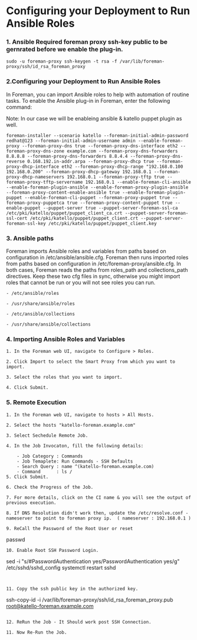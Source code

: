 # Configuring your Deployment to Run Ansible Roles

### 1. Ansible Required foreman proxy ssh-key public to be gernrated before we enable the plug-in.
```
sudo -u foreman-proxy ssh-keygen -t rsa -f /var/lib/foreman-proxy/ssh/id_rsa_foreman_proxy
```

### 2.Configuring your Deployment to Run Ansible Roles 
	   
In Foreman, you can import Ansible roles to help with automation of routine tasks. To enable the Ansible plug-in in Foreman, enter the following command:

Note: In our case we will be enableing ansible & katello puppet plugin as well.  
```
foreman-installer --scenario katello --foreman-initial-admin-password redhat@123 --foreman-initial-admin-username admin --enable-foreman-proxy --foreman-proxy-dns true --foreman-proxy-dns-interface eth2 --foreman-proxy-dns-zone example.com --foreman-proxy-dns-forwarders 8.8.8.8 --foreman-proxy-dns-forwarders 8.8.4.4 --foreman-proxy-dns-reverse 0.168.192.in-addr.arpa --foreman-proxy-dhcp true --foreman-proxy-dhcp-interface eth2 --foreman-proxy-dhcp-range "192.168.0.100 192.168.0.200" --foreman-proxy-dhcp-gateway 192.168.0.1 --foreman-proxy-dhcp-nameservers 192.168.0.1 --foreman-proxy-tftp true --foreman-proxy-tftp-servername 192.168.0.1 --enable-foreman-cli-ansible --enable-foreman-plugin-ansible --enable-foreman-proxy-plugin-ansible --foreman-proxy-content-enable-ansible true --enable-foreman-plugin-puppet --enable-foreman-cli-puppet --foreman-proxy-puppet true --foreman-proxy-puppetca true --foreman-proxy-content-puppet true --enable-puppet --puppet-server true --puppet-server-foreman-ssl-ca /etc/pki/katello/puppet/puppet_client_ca.crt --puppet-server-foreman-ssl-cert /etc/pki/katello/puppet/puppet_client.crt --puppet-server-foreman-ssl-key /etc/pki/katello/puppet/puppet_client.key 
```

### 3. Ansible paths
  
Foreman imports Ansible roles and variables from paths based on configuration in /etc/ansible/ansible.cfg. Foreman then runs imported roles from paths based on configuration in /etc/foreman-proxy/ansible.cfg. In both cases, Foreman reads the paths from roles_path and collections_path directives. Keep these two cfg files in sync, otherwise you might import roles that cannot be run or you will not see roles you can run.

```
- /etc/ansible/roles

- /usr/share/ansible/roles

- /etc/ansible/collections

- /usr/share/ansible/collections
```

### 4. Importing Ansible Roles and Variables

```
1. In the Foreman web UI, navigate to Configure > Roles.

2. Click Import to select the Smart Proxy from which you want to import.

3. Select the roles that you want to import.

4. Click Submit.
```


### 5. Remote Execution 
```
1. In the Foreman web UI, navigate to hosts > All Hosts.

2. Select the hosts "katello-foreman.example.com"

3. Select Sechedule Remote Job.

4. In the Job Invocaton, fill the following details: 

    - Job Category : Commands 
	- Job Temaplete: Run Commands - SSH Defaults 
	- Search Query : name ^(katello-foreman.example.com)
	- Command      : ls /
5. Click Submit.	

6. Check the Progress of the Job. 

7. For more details, click on the CI name & you will see the output of previous execution. 

8. If DNS Resolution didn't work then, update the /etc/resolve.conf - nameserver to point to foreman proxy ip.  ( nameserver : 192.168.0.1 )

9. ReCall the Password of the Root User or reset 
```
passwd
``` 
10. Enable Root SSH Password Login. 
```
sed -i "s/#PasswordAuthentication yes/PasswordAuthentication yes/g" /etc/sshd/sshd_config
systemctl restart sshd 
```


11. Copy the ssh public key in the authorized key. 
```
ssh-copy-id -i /var/lib/foreman-proxy/ssh/id_rsa_foreman_proxy.pub root@katello-foreman.example.com
```

12. ReRun the Job - It Should work post SSH Connection.  

11. Now Re-Run the Job. 
